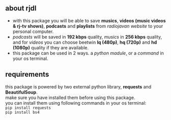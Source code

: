 ## about rjdl
* with this package you will be able to save **musics**, **videos (music videos & rj-tv shows)**, **podcasts** and **playlists** from *radiojavan website* to your personal computer.   
* *podcasts* will be saved in **192 kbps** quality, *musics* in **256 kbps** quality, and for *videos* you can choose beetwin **lq (480p)**, **hq (720p)** and **hd (1080p)** quality if they are available.  
* this package can be used in 2 ways. a *python madule*, or a *command* in your os terminal.   

## requirements
this package is powered by two external python library, **requests** and **BeautifulSoup**.  
make sure you have installed them before using this package.  
you can install them using following commands in your os terminal:   
`pip install requests`   
`pip install bs4`
